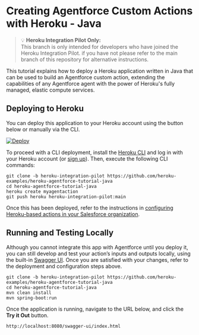 
Creating Agentforce Custom Actions with Heroku - Java
=====================================================

> 💡 **Heroku Integration Pilot Only:**<br/> This branch is only intended for developers who have joined the Heroku Integration Pilot. if you have not please refer to the main branch of this repository for alternative instructions.

This tutorial explains how to deploy a Heroku application written in Java that can be used to build an Agentforce custom action, extending the capabilities of any Agentforce agent with the power of Heroku's fully managed, elastic compute services.

Deploying to Heroku
-------------------

You can deploy this application to your Heroku account using the button below or manually via the CLI.

[![Deploy](https://www.herokucdn.com/deploy/button.svg)](https://heroku.com/deploy)

To proceed with a CLI deployment, install the [Heroku CLI](https://devcenter.heroku.com/articles/heroku-cli) and log in with your Heroku account (or [sign up](https://signup.heroku.com/)). Then, execute the following CLI commands:

```
git clone -b heroku-integration-pilot https://github.com/heroku-examples/heroku-agentforce-tutorial-java
cd heroku-agentforce-tutorial-java
heroku create myagentaction
git push heroku heroku-integration-pilot:main
```

Once this has been deployed, refer to the instructions in [configuring Heroku-based actions in your Salesforce organization](https://github.com/heroku-examples/heroku-agentforce-tutorial/tree/heroku-integration-pilot).

Running and Testing Locally
---------------------------

Although you cannot integrate this app with Agentforce until you deploy it, you can still develop and test your action’s inputs and outputs locally, using the built-in [Swagger UI](https://swagger.io/tools/swagger-ui/). Once you are satisfied with your changes, refer to the deployment and configuration steps above.

```
git clone -b heroku-integration-pilot https://github.com/heroku-examples/heroku-agentforce-tutorial-java
cd heroku-agentforce-tutorial-java
mvn clean install
mvn spring-boot:run
```

Once the application is running, navigate to the URL below, and click the **Try it Out** button.

```
http://localhost:8080/swagger-ui/index.html
```
